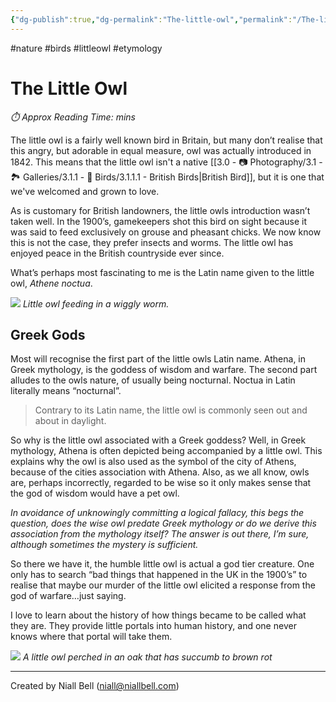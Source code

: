 ```yaml
---
{"dg-publish":true,"dg-permalink":"The-little-owl","permalink":"/The-little-owl/","title":"Etymology: The Little Owl","hide":true,"tags":["Nature","Birds"],"noteIcon":null,"created":"2024-04-10T00:48:08.000+01:00","updated":"2024-11-21T15:05:04.398+00:00"}
---
```


#nature #birds #littleowl #etymology 
# The Little Owl
<p id="reading-time" style="font-style: italic;">⏱️ Approx Reading Time:  <span id="inserted-text"></span> mins</p>

The little owl is a fairly well known bird in Britain, but many don’t realise that this angry, but adorable in equal measure, owl was actually introduced in 1842. This means that the little owl isn't a native [[3.0 - 📷 Photography/3.1 - 🏞️ Galleries/3.1.1 - 🦅 Birds/3.1.1.1 - British Birds\|British Bird]], but it is one that we've welcomed and grown to love.

As is customary for British landowners, the little owls introduction wasn’t taken well. In the 1900’s,  gamekeepers shot this bird on sight because it was said to feed exclusively on grouse and pheasant chicks. We now know this is not the case, they prefer insects and worms. The little owl has enjoyed peace in the British countryside ever since.

What’s perhaps most fascinating to me is the Latin name given to the little owl, *Athene noctua*. 

![](https://i.imgur.com/GXrCiko.jpeg)
*Little owl feeding in a wiggly worm.*
## Greek Gods

Most will recognise the first part of the little owls Latin name. Athena, in Greek mythology, is the goddess of wisdom and warfare. The second part alludes to the owls nature, of usually being nocturnal. Noctua in Latin literally means “nocturnal”.

> Contrary to its Latin name, the little owl is commonly seen out and about in daylight. 

So why is the little owl associated with a Greek goddess? Well, in Greek mythology, Athena is often depicted being accompanied by a little owl. This explains why the owl is also used as the symbol of the city of Athens, because of the cities association with Athena. Also, as we all know, owls are, perhaps incorrectly, regarded to be wise so it only makes sense that the god of wisdom would have a pet owl.

*In avoidance of unknowingly committing a logical fallacy, this begs the question, does the wise owl predate Greek mythology or do we derive this association from the mythology itself? The answer is out there, I’m sure, although sometimes the mystery is sufficient.* 

So there we have it, the humble little owl is actual a god tier creature. One only has to search “bad things that happened in the UK in the 1900’s” to realise that maybe our murder of the little owl elicited a response from the god of warfare…just saying.

I love to learn about the history of how things became to be called what they are. They provide little portals into human history, and one never knows where that portal will take them.

![](https://i.imgur.com/ZfR4CBC.jpeg)
*A little owl perched in an oak that has succumb to brown rot*

---
Created by Niall Bell (niall@niallbell.com)